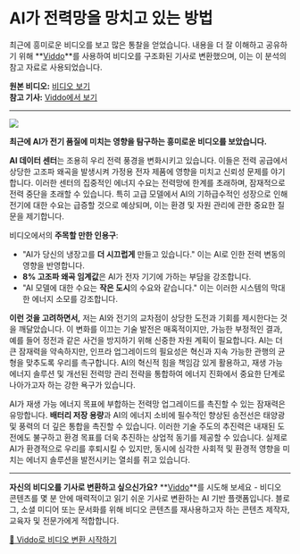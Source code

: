 # AI가 전력망을 망치고 있는 방법

최근에 흥미로운 비디오를 보고 많은 통찰을 얻었습니다. 내용을 더 잘 이해하고 공유하기 위해 **[Viddo](https://viddo.pro/)**를 사용하여 비디오를 구조화된 기사로 변환했으며, 이는 이 분석의 참고 자료로 사용되었습니다.

**원본 비디오:** [비디오 보기](https://www.youtube.com/watch?v=3__HO-akNC8)  
**참고 기사:** [Viddo에서 보기](https://viddo.pro/zh/video-result/6e474ac9-ec65-4715-ac7d-a261ee23f318)

---

![](https://www.youtube.com/embed/3__HO-akNC8)

**최근에 AI가 전기 품질에 미치는 영향을 탐구하는 흥미로운 비디오를 보았습니다.**

**AI 데이터 센터**는 조용히 우리 전력 풍경을 변화시키고 있습니다. 이들은 전력 공급에서 상당한 고조파 왜곡을 발생시켜 가정용 전자 제품에 영향을 미치고 신뢰성 문제를 야기합니다. 이러한 센터의 집중적인 에너지 수요는 전력망에 한계를 초래하며, 잠재적으로 전력 중단을 초래할 수 있습니다. 특히 고급 모델에서 AI의 기하급수적인 성장으로 인해 전기에 대한 수요는 급증할 것으로 예상되며, 이는 환경 및 자원 관리에 관한 중요한 질문을 제기합니다.

비디오에서의 **주목할 만한 인용구**:
- "AI가 당신의 냉장고를 **더 시끄럽게** 만들고 있습니다." 이는 AI로 인한 전력 변동의 영향을 반영합니다.
- **8% 고조파 왜곡 임계값**은 AI가 전자 기기에 가하는 부담을 강조합니다.
- "AI 모델에 대한 수요는 **작은 도시**의 수요와 같습니다." 이는 이러한 시스템의 막대한 에너지 소모를 강조합니다.

**이런 것을 고려하면서,** 저는 AI와 전기의 교차점이 상당한 도전과 기회를 제시한다는 것을 깨달았습니다. 이 변화를 이끄는 기술 발전은 매혹적이지만, 가능한 부정적인 결과, 예를 들어 정전과 같은 사건을 방지하기 위해 신중한 자원 계획이 필요합니다. AI는 더 큰 잠재력을 약속하지만, 인프라 업그레이드의 필요성은 혁신과 지속 가능한 관행의 균형을 맞추도록 우리를 촉구합니다. AI의 혁신적 힘을 책임감 있게 활용하고, 재생 가능 에너지 솔루션 및 개선된 전력망 관리 전략을 통합하여 에너지 진화에서 중요한 단계로 나아가고자 하는 강한 욕구가 있습니다.

AI가 재생 가능 에너지 목표에 부합하는 전력망 업그레이드를 촉진할 수 있는 잠재력은 유망합니다. **배터리 저장 용량**과 AI의 에너지 소비에 필수적인 향상된 송전선은 태양광 및 풍력의 더 깊은 통합을 촉진할 수 있습니다. 이러한 기술 주도의 추진력은 내재된 도전에도 불구하고 환경 목표를 더욱 추진하는 상업적 동기를 제공할 수 있습니다. 실제로 AI가 환경적으로 우리를 후퇴시킬 수 있지만, 동시에 심각한 사회적 및 환경적 영향을 미치는 에너지 솔루션을 발전시키는 열쇠를 쥐고 있습니다.

---

**자신의 비디오를 기사로 변환하고 싶으신가요?** **[Viddo](https://viddo.pro/)**를 시도해 보세요 - 비디오 콘텐츠를 몇 분 안에 매력적이고 읽기 쉬운 기사로 변환하는 AI 기반 플랫폼입니다. 블로그, 소셜 미디어 또는 문서화를 위해 비디오 콘텐츠를 재사용하고자 하는 콘텐츠 제작자, 교육자 및 전문가에게 적합합니다.

[🚀 Viddo로 비디오 변환 시작하기](https://viddo.pro/)